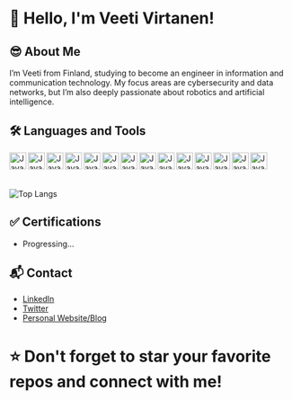 # 👋 Hello, I'm Veeti Virtanen!

## 😎 About Me
I’m Veeti from Finland, studying to become an engineer in information and communication technology. My focus areas are cybersecurity and data networks, but I’m also deeply passionate about robotics and artificial intelligence.

## 🛠️ Languages and Tools

<img align="left" alt="Java" width="30px" style="padding-righgt:10px;" src="https://cdn.jsdelivr.net/gh/devicons/devicon@latest/icons/python/python-original.svg" />          
<img align="left" alt="Java" width="30px" style="padding-righgt:10px;" src="https://cdn.jsdelivr.net/gh/devicons/devicon@latest/icons/cplusplus/cplusplus-original.svg" />
<img align="left" alt="Java" width="30px" style="padding-righgt:10px;" src="https://cdn.jsdelivr.net/gh/devicons/devicon@latest/icons/javascript/javascript-original.svg" />         
<img align="left" alt="Java" width="30px" style="padding-righgt:10px;" src="https://cdn.jsdelivr.net/gh/devicons/devicon@latest/icons/css3/css3-plain-wordmark.svg" />
<img align="left" alt="Java" width="30px" style="padding-righgt:10px;" src="https://cdn.jsdelivr.net/gh/devicons/devicon@latest/icons/html5/html5-plain-wordmark.svg" />
<img align="left" alt="Java" width="30px" style="padding-righgt:10px;" src="https://cdn.jsdelivr.net/gh/devicons/devicon@latest/icons/json/json-original.svg" />
<img align="left" alt="Java" width="30px" style="padding-righgt:10px;" src="https://cdn.jsdelivr.net/gh/devicons/devicon@latest/icons/sqlite/sqlite-original.svg" />
<img align="left" alt="Java" width="30px" style="padding-righgt:10px;" src="https://cdn.jsdelivr.net/gh/devicons/devicon@latest/icons/django/django-plain.svg" />
<img align="left" alt="Java" width="30px" style="padding-righgt:10px;" src="https://cdn.jsdelivr.net/gh/devicons/devicon@latest/icons/postgresql/postgresql-original.svg" />
<img align="left" alt="Java" width="30px" style="padding-righgt:10px;" src="https://cdn.jsdelivr.net/gh/devicons/devicon@latest/icons/vscode/vscode-original.svg" />
<img align="left" alt="Java" width="30px" style="padding-righgt:10px;" src="https://cdn.jsdelivr.net/gh/devicons/devicon@latest/icons/linux/linux-original.svg" />
<img align="left" alt="Java" width="30px" style="padding-righgt:10px;" src="https://cdn.jsdelivr.net/gh/devicons/devicon@latest/icons/git/git-original.svg" />
<img align="left" alt="Java" width="30px" style="padding-righgt:10px;" src="https://cdn.jsdelivr.net/gh/devicons/devicon@latest/icons/arduino/arduino-original.svg" />
<img align="left" alt="Java" width="30px" style="padding-righgt:10px;" src="https://cdn.jsdelivr.net/gh/devicons/devicon@latest/icons/powershell/powershell-original.svg" />
<br> <br>
<br>

![Top Langs](https://github-readme-stats.vercel.app/api/top-langs/?username=VirtanenVeeti&layout=compact&bg_color=00000000)


## ✅ Certifications
- Progressing...


## 📬 Contact
- [LinkedIn](www.linkedin.com/in/veeti-virtanen-b43527220/)
- [Twitter](https://twitter.com/your-twitter/)
- [Personal Website/Blog](https://yourwebsite.com/)


              
# ⭐️ Don't forget to star your favorite repos and connect with me!

